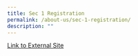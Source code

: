 ```yaml
---
title: Sec 1 Registration
permalink: /about-us/sec-1-registration/
description: ""
---
```


[Link to External Site](https://sites.google.com/aiss.edu.sg/sec1registration/home)